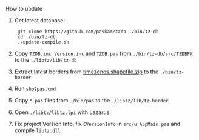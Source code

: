
How to update

1. Get latest database:

        git clone https://github.com/pavkam/tzdb ./bin/tz-db
		cd ./bin/tz-db
		./update-compile.sh


2. Copy `TZDB.inc`, `Version.inc` and `TZDB.pas` from `./bin/tz-db/src/TZDBPK` to the `./libtz/lib/tz-db`

3. Extract latest borders from [timezones.shapefile.zip](https://github.com/evansiroky/timezone-boundary-builder/releases) to the `./bin/tz-border`

4. Run `shp2pas.cmd`

5. Copy `*.pas` files from `./bin/pas` to the `./libtz/lib/tz-border`

6. Open `./libtz/libtz.lpi` with Lazarus 

7. Fix project Version Info, fix `CVersionInfo` in `src/u_AppMain.pas` and compile `libtz.dll`